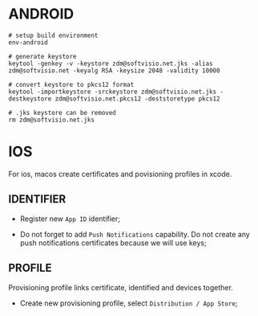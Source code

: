 # ANDROID

```shell
# setup build environment
env-android

# generate keystore
keytool -genkey -v -keystore zdm@softvisio.net.jks -alias zdm@softvisio.net -keyalg RSA -keysize 2048 -validity 10000

# convert keystore to pkcs12 format
keytool -importkeystore -srckeystore zdm@softvisio.net.jks -destkeystore zdm@softvisio.net.pkcs12 -deststoretype pkcs12

# .jks keystore can be removed
rm zdm@softvisio.net.jks
```

# IOS

For ios, macos create certificates and povisioning profiles in xcode.

## IDENTIFIER

-   Register new `App ID` identifier;

-   Do not forget to add `Push Notifications` capability. Do not create any push notifications certificates because we will use keys;

## PROFILE

Provisioning profile links certificate, identified and devices together.

-   Create new provisioning profile, select `Distribution / App Store`;
